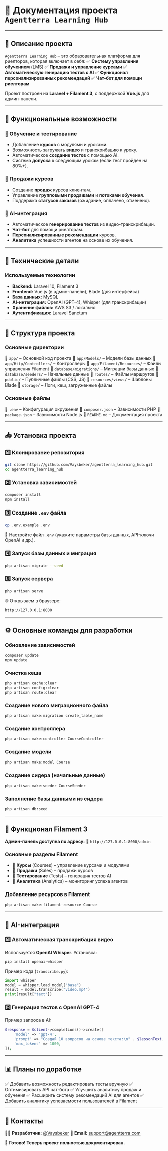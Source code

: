 # 📖 Документация проекта `Agentterra Learning Hub`

---

## 📌 Описание проекта

`Agentterra Learning Hub` – это образовательная платформа для риелторов, которая включает в себя:
✅ **Систему управления обучением** (LMS)
✅ **Продажи и управление курсами**
✅ **Автоматическую генерацию тестов с AI**
✅ **Функционал персонализированных рекомендаций**
✅ **Чат-бот для помощи риелторам**

Проект построен на **Laravel + Filament 3**, с поддержкой **Vue.js** для админ-панели.

---

## 🚀 Функциональные возможности

### 🔹 Обучение и тестирование
- Добавление **курсов** с модулями и уроками.
- Возможность загружать **видео** и транскрибацию к уроку.
- Автоматическое **создание тестов** с помощью AI.
- Система **допуска** к следующим урокам (если тест пройден на 80%+).

### 🔹 Продажи курсов
- Создание **продаж** курсов клиентам.
- Управление **групповыми продажами** и **потоками обучения**.
- Поддержка **статусов заказов** (ожидание, оплачено, отменено).

### 🔹 AI-интеграция
- Автоматическое **генерирование тестов** из видео-транскрибации.
- **Чат-бот** для помощи риелторам.
- **Персонализированные рекомендации** курсов.
- **Аналитика** успешности агентов на основе их обучения.

---

## 🔧 Технические детали

### Используемые технологии
- **Backend:** Laravel 10, Filament 3
- **Frontend:** Vue.js (в админ-панели), Blade (для интерфейса)
- **База данных:** MySQL
- **AI-интеграция:** OpenAI (GPT-4), Whisper (для транскрибации)
- **Хранение файлов:** AWS S3 / локально
- **Аутентификация:** Laravel Sanctum

---

## 📂 Структура проекта

### **Основные директории**
📂 `app/` – Основной код проекта
📂 `app/Models/` – Модели базы данных
📂 `app/Http/Controllers/` – Контроллеры
📂 `app/Filament/Resources/` – Файлы управления Filament
📂 `database/migrations/` – Миграции базы данных
📂 `database/seeders/` – Начальные данные
📂 `routes/` – Файлы маршрутов
📂 `public/` – Публичные файлы (CSS, JS)
📂 `resources/views/` – Шаблоны Blade
📂 `storage/` – Логи, кеш, загруженные файлы

### **Основные файлы**
📄 `.env` – Конфигурация окружения
📄 `composer.json` – Зависимости PHP
📄 `package.json` – Зависимости Node.js
📄 `README.md` – Документация проекта

---

## 📥 Установка проекта

### 1️⃣ Клонирование репозитория
```sh
git clone https://github.com/Vaysbeker/agentterra_learning_hub.git
cd agentterra_learning_hub
```

### 2️⃣ Установка зависимостей
```sh
composer install
npm install
```

### 3️⃣ Создание `.env` файла
```sh
cp .env.example .env
```
🔹 Настройте файл `.env` (укажите параметры базы данных, API-ключи OpenAI и др.).

### 4️⃣ Запуск базы данных и миграция
```sh
php artisan migrate --seed
```

### 5️⃣ Запуск сервера
```sh
php artisan serve
```
🌐 Открываем в браузере:
```sh
http://127.0.0.1:8000
```

---

## ⚙️ Основные команды для разработки

### Обновление зависимостей
```sh
composer update
npm update
```

### Очистка кеша
```sh
php artisan cache:clear
php artisan config:clear
php artisan route:clear
```

### Создание нового миграционного файла
```sh
php artisan make:migration create_table_name
```

### Создание контроллера
```sh
php artisan make:controller CourseController
```

### Создание модели
```sh
php artisan make:model Course
```

### Создание сидера (начальные данные)
```sh
php artisan make:seeder CourseSeeder
```

### Заполнение базы данными из сидера
```sh
php artisan db:seed
```

---

## 🎯 Функционал Filament 3

**Админ-панель доступна по адресу:**
🔗 `http://127.0.0.1:8000/admin`

### Основные разделы Filament
- 📌 **Курсы** (Courses) – управление курсами и модулями
- 📌 **Продажи** (Sales) – продажи курсов
- 📌 **Тестирование** (Tests) – генерация тестов AI
- 📌 **Аналитика** (Analytics) – мониторинг успеха агентов

### Добавление ресурсов в Filament
```sh
php artisan make:filament-resource Course
```

---

## 🔮 AI-интеграция

### 1️⃣ Автоматическая транскрибация видео
Используется **OpenAI Whisper**.
Установка:
```sh
pip install openai-whisper
```
Пример кода (`transcribe.py`):
```python
import whisper
model = whisper.load_model("base")
result = model.transcribe("video.mp4")
print(result["text"])
```

### 2️⃣ Генерация тестов с OpenAI GPT-4
Пример запроса в AI:
```php
$response = $client->completions()->create([
    'model' => 'gpt-4',
    'prompt' => "Создай 10 вопросов на основе текста:\n" . $lessonText,
    'max_tokens' => 1000,
]);
```

---

## 📊 Планы по доработке

✅ Добавить возможность редактировать тесты вручную
✅ Оптимизировать API чат-бота
✅ Улучшить аналитику продаж и обучения
✅ Расширить систему рекомендаций AI для агентов
✅ Добавить аналитику успеваемости пользователей в Filament

---

## 🤝 Контакты
👨‍💻 **Разработчик:** [@Vaysbeker](https://github.com/Vaysbeker)
📧 **Email:** support@agentterra.com

🚀 **Готово! Теперь проект полностью документирован.**
